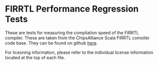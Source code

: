 # FIRRTL Performance Regression Tests

These are tests for measuring the compilation speed of the FIRRTL compiler.
These are taken from the ChipsAlliance Scala FIRRTL comoiler code base. They can
be found on github
[here](https://github.com/chipsalliance/firrtl/tree/master/regress).

For licesning information, please refer to the individual license information
located at the top of each file.
